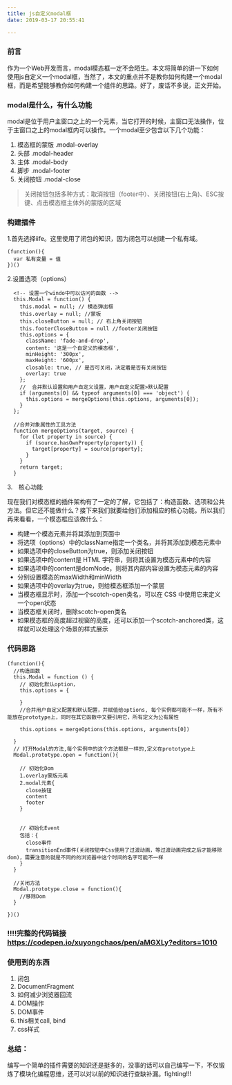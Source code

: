 ```yaml
---
title: js自定义modal框
date: 2019-03-17 20:55:41

---
```


### 前言
作为一个Web开发而言，modal模态框一定不会陌生。本文将简单的讲一下如何使用js自定义一个modal框，当然了，本文的重点并不是教你如何构建一个modal框，而是希望能够教你如何构建一个组件的思路。好了，废话不多说，正文开始。

### modal是什么，有什么功能
modal是位于用户主窗口之上的一个元素，当它打开的时候，主窗口无法操作，位于主窗口之上的modal框内可以操作。一个modal至少包含以下几个功能：
1. 模态框的蒙版 .modal-overlay
2. 头部  .modal-header
3. 主体 .modal-body
4. 脚步 .modal-footer
5. 关闭按钮 .modal-close

>关闭按钮包括多种方式：取消按钮（footer中）、关闭按钮(右上角)、ESC按键、点击模态框主体外的蒙版的区域

### 构建插件
1.首先选择iife。这里使用了闭包的知识，因为闭包可以创建一个私有域。

<!-- more -->

```
(function(){
  var 私有变量 = 值
})()
```

2.设置选项（options）
```
  <!-- 设置一个windo中可以访问的函数 -->
  this.Modal = function() {
    this.modal = null; // 模态弹出框
    this.overlay = null; //蒙板
    this.closeButton = null; // 右上角关闭按钮
    this.footerCloseButton = null //footer关闭按钮
    this.options = {
      className: 'fade-and-drop',
      content: '这是一个自定义的模态框',
      minHeight: '300px',
      maxHeight: '600px',
      closable: true, // 是否可关闭，决定着是否有关闭按钮
      overlay: true
    };
    //  合并默认设置和用户自定义设置，用户自定义配置>默认配置
    if (arguments[0] && typeof arguments[0] === 'object') {
      this.options = mergeOptions(this.options, arguments[0]);
    }
  };

  //合并对象属性的工具方法
  function mergeOptions(target, source) {
    for (let property in source) {
      if (source.hasOwnProperty(property)) {
        target[property] = source[property];
      }
    }
    return target;
  }
```
3.　核心功能

现在我们对模态框的插件架构有了一定的了解，它包括了：构造函数、选项和公共方法。但它还不能做什么？接下来我们就要给他们添加相应的核心功能。所以我们再来看看，一个模态框应该做什么：

- 构建一个模态元素并将其添加到页面中
- 将选项（options）中的className指定一个类名，并将其添加到模态元素中
- 如果选项中的closeButton为true，则添加关闭按钮
- 如果选项中的content是 HTML 字符串，则将其设置为模态元素中的内容
- 如果选项中的content是domNode，则将其内部内容设置为模态元素的内容
- 分别设置模态的maxWidth和minWidth
- 如果选项中的overlay为true，则给模态框添加一个蒙层
- 当模态框显示时，添加一个scotch-open类名，可以在 CSS 中使用它来定义一个open状态
- 当模态框关闭时，删除scotch-open类名
- 如果模态框的高度超过视窗的高度，还可以添加一个scotch-anchored类，这样就可以处理这个场景的样式展示

### 代码思路
```
(function(){
  //构造函数
  this.Modal = function () {
    // 初始化默认option，　
    this.options = {

    }
    //合并用户自定义配置和默认配置，并赋值给options, 每个实例都可能不一样，所有不能放在prototype上，同时在其它函数中又要引用它，所有定义为公有属性
    
    this.options = mergeOptions(this.options, arguments[0])

  }
  // 打开Modal的方法,每个实例中的这个方法都是一样的,定义在prototype上
  Modal.prototype.open = function(){

    // 初始化Dom
    1.overlay蒙版元素
    2.modal元素{
      close按钮
      content
      footer
    }


    // 初始化Event
    包括：{
      close事件
      transitionEnd事件(关闭按钮中Css使用了过渡动画，等过渡动画完成之后才能移除dom)，需要注意的就是不同的的浏览器中这个时间的名字可能不一样
    }
  }

  //关闭方法
  Modal.prototype.close = function(){
    //移除Dom
  }

})()

```

### !!!!完整的代码链接 https://codepen.io/xuyongchaos/pen/aMGXLy?editors=1010

### 使用到的东西
1. 闭包
2. DocumentFragment
3. 如何减少浏览器回流
4. DOM操作
5. DOM事件
6. this相关call, bind
7. css样式

### 总结：
编写一个简单的插件需要的知识还是挺多的，没事的话可以自己编写一下，不仅锻炼了模块化编程思维，还可以对以前的知识进行查缺补漏。fighting!!!